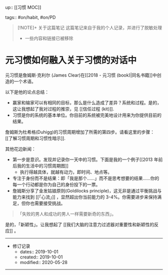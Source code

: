 up:: [[习惯 MOC]]

tags:: #on/habit, #on/PD 

> [!NOTE]+ 关于这篇笔记
> 这篇笔记来自于我的个人记录，并进行了脱敏处理
> - 一些内容和链接已被移除

# 元习惯如何融入关于习惯的对话中

元习惯是詹姆斯·克利尔 (James Clear)在[[2018 - 元习惯 (book)|同名书籍]]中创造的一个术语。

以下是他的论点总结：

-   赢家和输家可以有相同的目标，那么是什么造成了差异？系统和过程。是的，这让我想起了我对过程的推崇，见 [[信任过程 (kit)]].
- 习惯是你的系统的基本单位。你目前的系统被完美地设计用来为你提供目前的结果。

詹姆斯为杜希格(Duhigg)的习惯周期增加了所需的第四步。请看这里的步骤： [[了解习惯周期和习惯性暗示]].

其他花边新闻：

-   第一步是意识。发现并记录你一天中的习惯。下面是我的一个例子[[2013 年前后我的生活中的习惯周期图]]
	- 执行得越具体，就越有动力，即时间、地点等。
-   专注于身份而不是结果：即「我是那个......」而不是思考想要的结果......你的每一个行动都是你为自己的身份投下的一票。
-   詹姆斯分享了金发姑娘原则(Goldilocks principle)，这无非是通过平衡挑战与能力来找到 [[「心流」]] ，显然超出你当前能力的 3-4%。你需要进步来保持满足，但你也需要接受挑战。

> 「失败的男人和成功的男人一样需要新奇的东西」。

是的，「新颖性」。让我想起了 [[我们大脑的注意力过滤器对重要性和新颖性的反应]] 。

---

- 修订记录
	- dates:: 2019-10-01
	- created:: 2019-10-01
	- modified:: 2020-05-28

---
